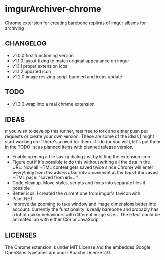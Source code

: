 # imgurArchiver-chrome

Chrome extension for creating barebone replicas of imgur albums for archiving

## CHANGELOG ##

* v1.0.0 first functioning version
* v1.1.0 layout fixing to match original appearance on imgur
* v1.1.1 proper extension icon
* v1.1.2 updated icon
* v1.2.0 image resizing script bundled and ideas update

## TODO ##
* v1.3.0 wrap into a real chrome extension

## IDEAS ##

If you wish to develop this further, feel free to fork and either push pull
requests or create your own version. These are some of the ideas I might
start working on if there's a need for them. If I do (or you will), let's put
them in the TODO list as planned items with planned release version.

* Enable opening a file saving dialog just by hitting the extension icon
* Figure out if it's possible to do this without writing all the data in the
  URL. Now all HTML content gets saved twice since Chrome will enter everything
  from the address bar into a comment at the top of the saved HTML page: "saved
  from url=..."
* Code cleanup. Move styles, scripts and fonts into separate files if possible
* Better icon. I created the current one from imgur's favicon with Paint.NET
* Improve the zooming to take window and image dimensions better into account.
  Currently the functionality is really barebone and probably has a lot of
  quirky behaviours with different image sizes. The effect could be animated
  too with either CSS or JavaScript

## LICENSES ##

The Chrome extension is under MIT License and the embedded Google OpenSans
typefaces are under Apache License 2.0.
